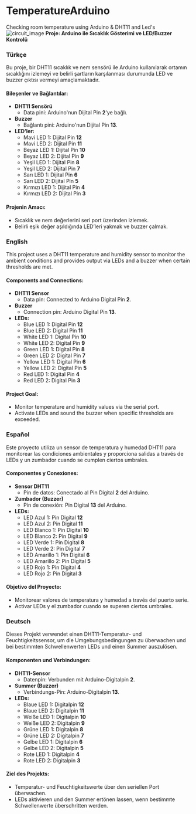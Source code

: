 # TemperatureArduino
Checking room temperature using Arduino &amp; DHT11 and Led's
![circuit_image](https://github.com/user-attachments/assets/3e46cdf6-4b10-4450-a0b6-cd2bdf8b2734)
**Proje: Arduino ile Sıcaklık Gösterimi ve LED/Buzzer Kontrolü**

### Türkçe
Bu proje, bir DHT11 sıcaklık ve nem sensörü ile Arduino kullanılarak ortamın sıcaklığını izlemeyi ve belirli şartların karşılanması durumunda LED ve buzzer çıktısı vermeyi amaçlamaktadır.

#### Bileşenler ve Bağlantılar:
- **DHT11 Sensörü**
  - Data pini: Arduino'nun Dijital Pin **2**'ye bağlı.
- **Buzzer**
  - Bağlantı pini: Arduino'nun Dijital Pin **13**.
- **LED’ler:**
  - Mavi LED 1: Dijital Pin **12**
  - Mavi LED 2: Dijital Pin **11**
  - Beyaz LED 1: Dijital Pin **10**
  - Beyaz LED 2: Dijital Pin **9**
  - Yeşil LED 1: Dijital Pin **8**
  - Yeşil LED 2: Dijital Pin **7**
  - Sarı LED 1: Dijital Pin **6**
  - Sarı LED 2: Dijital Pin **5**
  - Kırmızı LED 1: Dijital Pin **4**
  - Kırmızı LED 2: Dijital Pin **3**

#### Projenin Amacı:
- Sıcaklık ve nem değerlerini seri port üzerinden izlemek.
- Belirli eşik değer aşıldığında LED’leri yakmak ve buzzer çalmak.

### English
This project uses a DHT11 temperature and humidity sensor to monitor the ambient conditions and provides output via LEDs and a buzzer when certain thresholds are met.

#### Components and Connections:
- **DHT11 Sensor**
  - Data pin: Connected to Arduino Digital Pin **2**.
- **Buzzer**
  - Connection pin: Arduino Digital Pin **13**.
- **LEDs:**
  - Blue LED 1: Digital Pin **12**
  - Blue LED 2: Digital Pin **11**
  - White LED 1: Digital Pin **10**
  - White LED 2: Digital Pin **9**
  - Green LED 1: Digital Pin **8**
  - Green LED 2: Digital Pin **7**
  - Yellow LED 1: Digital Pin **6**
  - Yellow LED 2: Digital Pin **5**
  - Red LED 1: Digital Pin **4**
  - Red LED 2: Digital Pin **3**

#### Project Goal:
- Monitor temperature and humidity values via the serial port.
- Activate LEDs and sound the buzzer when specific thresholds are exceeded.

### Español
Este proyecto utiliza un sensor de temperatura y humedad DHT11 para monitorear las condiciones ambientales y proporciona salidas a través de LEDs y un zumbador cuando se cumplen ciertos umbrales.

#### Componentes y Conexiones:
- **Sensor DHT11**
  - Pin de datos: Conectado al Pin Digital **2** del Arduino.
- **Zumbador (Buzzer)**
  - Pin de conexión: Pin Digital **13** del Arduino.
- **LEDs:**
  - LED Azul 1: Pin Digital **12**
  - LED Azul 2: Pin Digital **11**
  - LED Blanco 1: Pin Digital **10**
  - LED Blanco 2: Pin Digital **9**
  - LED Verde 1: Pin Digital **8**
  - LED Verde 2: Pin Digital **7**
  - LED Amarillo 1: Pin Digital **6**
  - LED Amarillo 2: Pin Digital **5**
  - LED Rojo 1: Pin Digital **4**
  - LED Rojo 2: Pin Digital **3**

#### Objetivo del Proyecto:
- Monitorear valores de temperatura y humedad a través del puerto serie.
- Activar LEDs y el zumbador cuando se superen ciertos umbrales.

### Deutsch
Dieses Projekt verwendet einen DHT11-Temperatur- und Feuchtigkeitssensor, um die Umgebungsbedingungen zu überwachen und bei bestimmten Schwellenwerten LEDs und einen Summer auszulösen.

#### Komponenten und Verbindungen:
- **DHT11-Sensor**
  - Datenpin: Verbunden mit Arduino-Digitalpin **2**.
- **Summer (Buzzer)**
  - Verbindungs-Pin: Arduino-Digitalpin **13**.
- **LEDs:**
  - Blaue LED 1: Digitalpin **12**
  - Blaue LED 2: Digitalpin **11**
  - Weiße LED 1: Digitalpin **10**
  - Weiße LED 2: Digitalpin **9**
  - Grüne LED 1: Digitalpin **8**
  - Grüne LED 2: Digitalpin **7**
  - Gelbe LED 1: Digitalpin **6**
  - Gelbe LED 2: Digitalpin **5**
  - Rote LED 1: Digitalpin **4**
  - Rote LED 2: Digitalpin **3**

#### Ziel des Projekts:
- Temperatur- und Feuchtigkeitswerte über den seriellen Port überwachen.
- LEDs aktivieren und den Summer ertönen lassen, wenn bestimmte Schwellenwerte überschritten werden.

